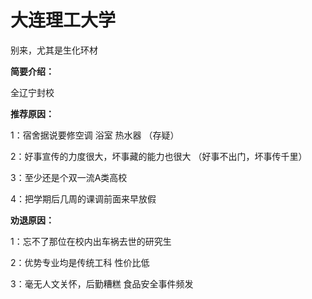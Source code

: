 # 大连理工大学

别来，尤其是生化环材

**简要介绍：**

全辽宁封校

**推荐原因：**

1：宿舍据说要修空调 浴室 热水器 （存疑）

2：好事宣传的力度很大，坏事藏的能力也很大 （好事不出门，坏事传千里）

3：至少还是个双一流A类高校

4：把学期后几周的课调前面来早放假

**劝退原因：**

1：忘不了那位在校内出车祸去世的研究生

2：优势专业均是传统工科 性价比低

3：毫无人文关怀，后勤糟糕 食品安全事件频发
